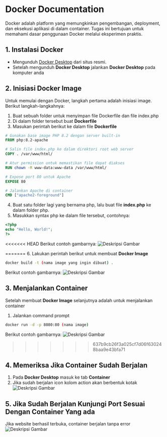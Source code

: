 # Docker Documentation
Docker adalah platform yang memungkinkan pengembangan, deployment, dan eksekusi aplikasi di dalam container. Tugas ini bertujuan untuk memahami dasar penggunaan Docker melalui eksperimen praktis.

## 1. Instalasi Docker
- Mengunduh [Docker Desktop](https://www.docker.com/products/docker-desktop/) dari situs resmi.
- Setelah mengunduh **Docker Desktop** jalankan **Docker Desktop** pada komputer anda

## 2. Inisiasi Docker Image
Untuk memulai dengan Docker, langkah pertama adalah inisiasi image. Berikut langkah-langkahnya:
1. Buat sebuah folder untuk menyimpan file Dockerfile dan file index.php
2. Di dalam folder tersebut buat **Dockerfile**
3. Masukan perintah berikut ke dalam file **Dockerfile**
```dockerfile
# Gunakan base image PHP 8.2 dengan server built-in
FROM php:8.2-apache

# Salin file index.php ke dalam direktori root web server
COPY . /var/www/html/

# Atur permission untuk memastikan file dapat diakses
RUN chown -R www-data:www-data /var/www/html/

# Expose port 80 untuk Apache
EXPOSE 80

# Jalankan Apache di container
CMD ["apache2-foreground"]
```
4. Buat satu folder lagi yang bernama php, lalu buat file **index.php** ke dalam folder php.
5. Masukkan syntax php ke dalam file tersebut, contohnya:
```php
<?php
echo "Hello, World!";
?>
```
<<<<<<< HEAD
Berikut contoh gambarnya:
![Deskripsi Gambar](https://drive.google.com/uc?id=1a6UNfJKE_uUtNyJA3p7cMGM2oPLRRUiV)

=======
6. Lakukan perintah berikut untuk membuat **Docker Image**
```bash
docker build -t (nama image yang ingin dibuat) .
```
Berikut contoh gambarnya:
![Deskripsi Gambar](https://drive.google.com/uc?id=1jkGYsoyvSPQHLtcx-OKJ8eKHM6dCeDJk)

## 3. Menjalankan Container
Setelah membuat **Docker Image** selanjutnya adalah untuk menjalankan container
1. Jalankan command prompt
```bash
docker run -d -p 8080:80 (nama image)
```
Berikut contoh gambarnya:
![Deskripsi Gambar](https://drive.google.com/uc?id=1a6UNfJKE_uUtNyJA3p7cMGM2oPLRRUiV)

>>>>>>> 637b9cb26f3a025cf7d06f630248baa9e43bfa71
## 4. Memeriksa Jika Container Sudah Berjalan
1. Pada **Docker Desktop**  masuk ke tab **Container**
2. Jika sudah berjalan icon kolom action akan berbentuk kotak
![Deskripsi Gambar](https://drive.google.com/uc?id=16KOc0LzTQCY8wid7BFMEkKLwwtJfsKqU)

## 5. Jika Sudah Berjalan Kunjungi Port Sesuai Dengan Container Yang ada
Jika website berhasil terbuka, container berjalan tanpa error
![Deskripsi Gambar](https://drive.google.com/uc?id=1c8jiIFwTWtHr7fI012quc-YXO1Fw4ke3)